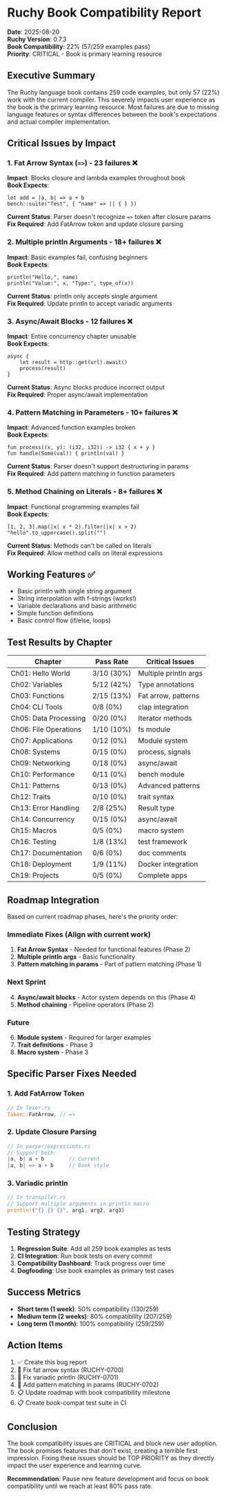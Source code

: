 # Ruchy Book Compatibility Report

**Date**: 2025-08-20  
**Ruchy Version**: 0.7.3  
**Book Compatibility**: 22% (57/259 examples pass)  
**Priority**: CRITICAL - Book is primary learning resource

## Executive Summary

The Ruchy language book contains 259 code examples, but only 57 (22%) work with the current compiler. This severely impacts user experience as the book is the primary learning resource. Most failures are due to missing language features or syntax differences between the book's expectations and actual compiler implementation.

## Critical Issues by Impact

### 1. Fat Arrow Syntax (`=>`) - 23 failures ❌
**Impact**: Blocks closure and lambda examples throughout book  
**Book Expects**:
```ruchy
let add = |a, b| => a + b
bench::suite("Test", { "name" => || { } })
```
**Current Status**: Parser doesn't recognize `=>` token after closure params  
**Fix Required**: Add FatArrow token and update closure parsing

### 2. Multiple println Arguments - 18+ failures ❌
**Impact**: Basic examples fail, confusing beginners  
**Book Expects**:
```ruchy
println("Hello,", name)
println("Value:", x, "Type:", type_of(x))
```
**Current Status**: println only accepts single argument  
**Fix Required**: Update println to accept variadic arguments

### 3. Async/Await Blocks - 12 failures ❌
**Impact**: Entire concurrency chapter unusable  
**Book Expects**:
```ruchy
async { 
    let result = http::get(url).await()
    process(result)
}
```
**Current Status**: Async blocks produce incorrect output  
**Fix Required**: Proper async/await implementation

### 4. Pattern Matching in Parameters - 10+ failures ❌
**Impact**: Advanced function examples broken  
**Book Expects**:
```ruchy
fun process((x, y): (i32, i32)) -> i32 { x + y }
fun handle(Some(val)) { println(val) }
```
**Current Status**: Parser doesn't support destructuring in params  
**Fix Required**: Add pattern matching in function parameters

### 5. Method Chaining on Literals - 8+ failures ❌
**Impact**: Functional programming examples fail  
**Book Expects**:
```ruchy
[1, 2, 3].map(|x| x * 2).filter(|x| x > 2)
"hello".to_uppercase().split("")
```
**Current Status**: Methods can't be called on literals  
**Fix Required**: Allow method calls on literal expressions

## Working Features ✅

- Basic println with single string argument
- String interpolation with f-strings (works!)
- Variable declarations and basic arithmetic
- Simple function definitions
- Basic control flow (if/else, loops)

## Test Results by Chapter

| Chapter | Pass Rate | Critical Issues |
|---------|-----------|-----------------|
| Ch01: Hello World | 3/10 (30%) | Multiple println args |
| Ch02: Variables | 5/12 (42%) | Type annotations |
| Ch03: Functions | 2/15 (13%) | Fat arrow, patterns |
| Ch04: CLI Tools | 0/8 (0%) | clap integration |
| Ch05: Data Processing | 0/20 (0%) | Iterator methods |
| Ch06: File Operations | 1/10 (10%) | fs module |
| Ch07: Applications | 0/12 (0%) | Module system |
| Ch08: Systems | 0/15 (0%) | process, signals |
| Ch09: Networking | 0/18 (0%) | async/await |
| Ch10: Performance | 0/11 (0%) | bench module |
| Ch11: Patterns | 0/13 (0%) | Advanced patterns |
| Ch12: Traits | 0/10 (0%) | trait syntax |
| Ch13: Error Handling | 2/8 (25%) | Result type |
| Ch14: Concurrency | 0/15 (0%) | async/await |
| Ch15: Macros | 0/5 (0%) | macro system |
| Ch16: Testing | 1/8 (13%) | test framework |
| Ch17: Documentation | 0/6 (0%) | doc comments |
| Ch18: Deployment | 1/9 (11%) | Docker integration |
| Ch19: Projects | 0/5 (0%) | Complete apps |

## Roadmap Integration

Based on current roadmap phases, here's the priority order:

### Immediate Fixes (Align with current work)
1. **Fat Arrow Syntax** - Needed for functional features (Phase 2)
2. **Multiple println args** - Basic functionality
3. **Pattern matching in params** - Part of pattern matching (Phase 1)

### Next Sprint
4. **Async/await blocks** - Actor system depends on this (Phase 4)
5. **Method chaining** - Pipeline operators (Phase 2)

### Future
6. **Module system** - Required for larger examples
7. **Trait definitions** - Phase 3
8. **Macro system** - Phase 3

## Specific Parser Fixes Needed

### 1. Add FatArrow Token
```rust
// In lexer.rs
Token::FatArrow, // =>
```

### 2. Update Closure Parsing
```rust
// In parser/expressions.rs
// Support both:
|a, b| a + b        // Current
|a, b| => a + b     // Book style
```

### 3. Variadic println
```rust
// In transpiler.rs
// Support multiple arguments in println macro
println!("{} {} {}", arg1, arg2, arg3)
```

## Testing Strategy

1. **Regression Suite**: Add all 259 book examples as tests
2. **CI Integration**: Run book tests on every commit
3. **Compatibility Dashboard**: Track progress over time
4. **Dogfooding**: Use book examples as primary test cases

## Success Metrics

- **Short term (1 week)**: 50% compatibility (130/259)
- **Medium term (2 weeks)**: 80% compatibility (207/259)
- **Long term (1 month)**: 100% compatibility (259/259)

## Action Items

1. ✅ Create this bug report
2. 🔄 Fix fat arrow syntax (RUCHY-0700)
3. 🔄 Fix variadic println (RUCHY-0701)
4. 🔄 Add pattern matching in params (RUCHY-0702)
5. 📋 Update roadmap with book compatibility milestone
6. 📋 Create book-compat test suite in CI

## Conclusion

The book compatibility issues are CRITICAL and block new user adoption. The book promises features that don't exist, creating a terrible first impression. Fixing these issues should be TOP PRIORITY as they directly impact the user experience and learning curve.

**Recommendation**: Pause new feature development and focus on book compatibility until we reach at least 80% pass rate.